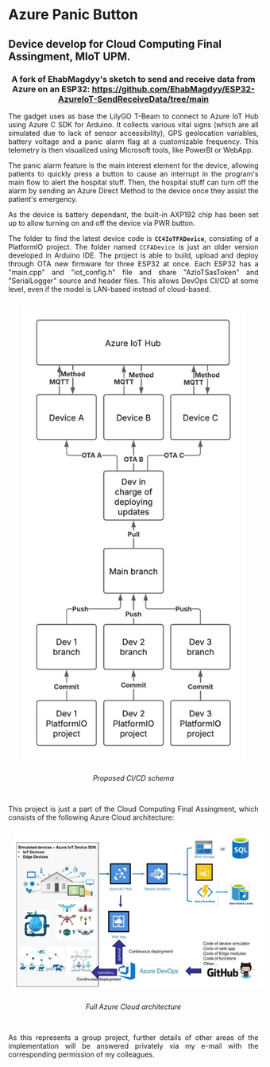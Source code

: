 # Azure Panic Button

## Device develop for Cloud Computing Final Assingment, MIoT UPM.

<div align="center">

### A fork of EhabMagdyy's sketch to send and receive data from Azure on an ESP32: https://github.com/EhabMagdyy/ESP32-AzureIoT-SendReceiveData/tree/main

</div>

<div align="justify">

The gadget uses as base the LilyGO T-Beam to connect to Azure IoT Hub using Azure C SDK for Arduino. It collects various vital signs (which are all simulated due to lack of sensor accessibility), GPS geolocation variables, battery voltage and a panic alarm flag at a customizable frequency. This telemetry is then visualized using Microsoft tools, like PowerBI or WebApp.

The panic alarm feature is the main interest element for the device, allowing patients to quickly press a button to cause an interrupt in the program's main flow to alert the hospital stuff. Then, the hospital stuff can turn off the alarm by sending an Azure Direct Method to the device once they assist the patient's emergency.

As the device is battery dependant, the built-in AXP192 chip has been set up to allow turning on and off the device via PWR button.

The folder to find the latest device code is **`CC4IoTFADevice`**, consisting of a PlatformIO project. The folder named `CCFADevice` is just an older version developed in Arduino IDE. The project is able to build, upload and deploy through OTA new firmware for three ESP32 at once. Each ESP32 has a "main.cpp" and "iot_config.h" file and share "AzIoTSasToken" and "SerialLogger" source and header files. This allows DevOps CI/CD at some level, even if the model is LAN-based instead of cloud-based.

</div>

<div align="center">
  <img src="https://github.com/99danirmoya/Azure-Panic-Button/blob/main/Images/ci-cd-schema.jpeg" width="450"  style="margin: 10px;"/>
  
  <em>Proposed CI/CD schema</em>
</div>
<br/>

<div align="justify">

This project is just a part of the Cloud Computing Final Assingment, which consists of the following Azure Cloud architecture:

</div>

<div align="center">
  <img src="https://github.com/99danirmoya/Azure-Panic-Button/blob/main/Images/software-architecture.jpeg" width="750"  style="margin: 10px;"/>
  
  <em>Full Azure Cloud architecture</em>
</div>
<br/>

<div align="justify">

As this represents a group project, further details of other areas of the implementation will be answered privately via my e-mail with the corresponding permission of my colleagues.

</div>
